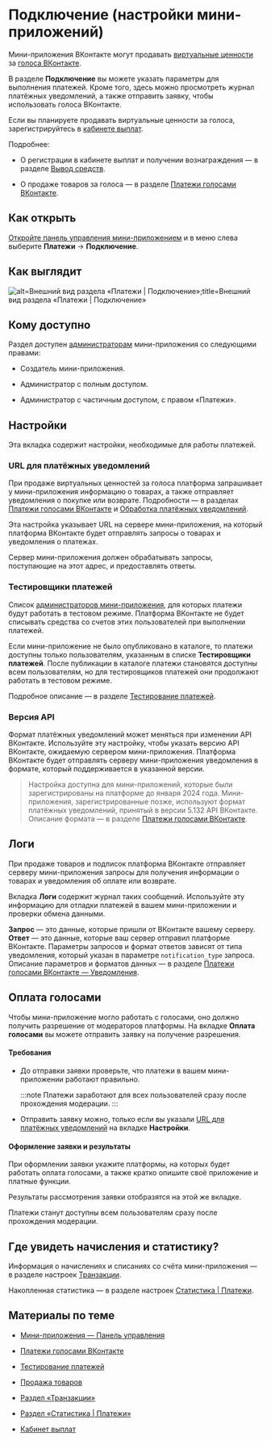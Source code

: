 
<!-- ---
title: 'Мини-приложения | Панель управления | Платежи | Подключение'
is_hidden: false
is_search_available: true
menu: 'main_menu'
visible_to_search_robots: true
meta_description: 
redirect_to: 
lang: ru
--- -->


# Подключение (настройки мини-приложений)

Мини-приложения ВКонтакте могут продавать [виртуальные ценности](mini-apps/glossary#Виртуальная%20ценность) за [голоса ВКонтакте](mini-apps/glossary#Голос).

В разделе **Подключение** вы можете указать параметры для выполнения платежей. Кроме того, здесь можно просмотреть журнал платёжных уведомлений, а также отправить заявку, чтобы использовать голоса ВКонтакте.

Если вы планируете продавать виртуальные ценности за голоса, зарегистрируйтесь в [кабинете выплат](https://cashout.vk.com/).

Подробнее:

* О регистрации в кабинете выплат и получении вознаграждения — в разделе [Вывод средств](mini-apps/monetization/withdrawal/overview).

* О продаже товаров за голоса — в разделе [Платежи голосами ВКонтакте](api/payments/getting-started).

## Как открыть

[Откройте панель управления мини-приложением](../overview.md) и в меню слева выберите **Платежи**&nbsp;&rarr; **Подключение**.

## Как выглядит

<!-- exclusions/_images/mini-apps/settings/payments/setting-up-page.png -->
![alt=Внешний вид раздела «Платежи | Подключение»;title=Внешний вид раздела «Платежи | Подключение»](5489e098e390ef9bd360d824eac5555be9879259bbfaf6b1348c1b9e "945892212416474033")

## Кому доступно

Раздел доступен [администраторам](mini-apps/settings/managers) мини-приложения со следующими правами:

* Создатель мини-приложения.

* Администратор с полным доступом.

* Администратор с частичным доступом, с правом «Платежи».

## Настройки

Эта вкладка содержит настройки, необходимые для работы платежей.

### URL для платёжных уведомлений

При продаже виртуальных ценностей за голоса платформа запрашивает у мини-приложения информацию о товарах, а также отправляет уведомления о покупке или возврате. Подробности — в разделах [Платежи голосами ВКонтакте](api/payments/getting-started) и [Обработка платёжных уведомлений](api/payments/notifications/overview).

Эта настройка указывает URL на сервере мини-приложения, на который платформа ВКонтакте будет отправлять запросы о товарах и уведомления о платежах.

Сервер мини-приложения должен обрабатывать запросы, поступающие на этот адрес, и предоставлять ответы.

### Тестировщики платежей

Список [администраторов мини-приложения](mini-apps/settings/managers), для которых платежи будут работать в тестовом режиме. Платформа ВКонтакте не будет списывать средства со счетов этих пользователей при выполнении платежей.

Если мини-приложение не было опубликовано в каталоге, то платежи доступны только пользователям, указанным в списке **Тестировщики платежей**. После публикации в каталоге платежи становятся доступны всем пользователям, но для тестировщиков платежей они продолжают работать в тестовом режиме.

Подробное описание — в разделе [Тестирование платежей](api/payments/testing).

### Версия API

Формат платёжных уведомлений может меняться при изменении API ВКонтакте. Используйте эту настройку, чтобы указать версию API ВКонтакте, ожидаемую сервером мини-приложения. Платформа ВКонтакте будет отправлять серверу мини-приложения уведомления в формате, который поддерживается в указанной версии.

> Настройка доступна для мини-приложений, которые были зарегистрированы на платформе до января 2024 года. Мини-приложения, зарегистрированные позже, используют формат платёжных уведомлений, принятый в версии 5.132 API ВКонтакте. Описание формата — в разделе [Платежи голосами ВКонтакте](api/payments/getting-started).

## Логи

При продаже товаров и подписок платформа ВКонтакте отправляет серверу мини-приложения запросы для получения информации о товарах и уведомления об оплате или возврате.

Вкладка **Логи** содержит журнал таких сообщений. Используйте эту информацию для отладки платежей в вашем мини-приложении и проверки обмена данными.

<!-- Вставить картинку, когда UI будет готов -->

**Запрос** — это данные, которые пришли от ВКонтакте вашему серверу. **Ответ** — это данные, которые ваш сервер отправил платформе ВКонтакте. Параметры запросов и формат ответов зависят от типа уведомления, который указан в параметре `notification_type` запроса. Описание параметров и форматов данных — в разделе [Платежи голосами ВКонтакте — Уведомления](api/payments/notifications/overview).

## Оплата голосами

Чтобы мини-приложение могло работать с голосами, оно должно получить разрешение от модераторов платформы. На вкладке **Оплата голосами** вы можете отправить заявку на получение разрешения.

#### Требования

* До отправки заявки проверьте, что платежи в вашем мини-приложении работают правильно.

    :::note
    Платежи заработают для всех пользователей сразу после прохождения модерации.
    :::

* Отправить заявку можно, только если вы указали [URL для платёжных уведомлений](#URL%20для%20платёжных%20уведомлений) на вкладке **Настройки**.

#### Оформление заявки и результаты

При оформлении заявки укажите платформы, на которых будет работать оплата голосами, а также кратко опишите своё приложение и платные функции.

Результаты рассмотрения заявки отобразятся на этой же вкладке.

Платежи станут доступны всем пользователям сразу после прохождения модерации.

## Где увидеть начисления и статистику?

Информация о начислениях и списаниях со счёта мини-приложения — в разделе настроек [Транзакции](mini-apps/settings/payments/transactions).

Накопленная статистика — в разделе настроек [Статистика | Платежи](mini-apps/settings/stats/payments).

## Материалы по теме

* [Мини-приложения — Панель управления](../overview.md)

* [Платежи голосами ВКонтакте](api/payments/getting-started)

* [Тестирование платежей](api/payments/testing)

* [Продажа товаров](mini-apps/monetization/payments)

* [Раздел «Транзакции»](mini-apps/settings/payments/transactions)

* [Раздел «Статистика | Платежи»](mini-apps/settings/stats/payments)

* [Кабинет выплат](https://cashout.vk.com/)

